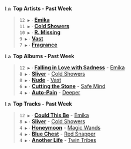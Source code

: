 <!--START_LASTFM_ARTISTS:{"period": "7day", "rows": 5}-->
<a href="https://last.fm" target="_blank"><img src="https://user-images.githubusercontent.com/17434202/215290617-e793598d-d7c9-428f-9975-156db1ba89cc.svg" alt="Last.fm Logo" width="18" height="13"/></a> **Top Artists - Past Week**

> `12 ▶️` ∙ **[Emika](https://www.last.fm/music/Emika)**<br/>
> `11 ▶️` ∙ **[Cold Showers](https://www.last.fm/music/Cold+Showers)**<br/>
> `10 ▶️` ∙ **[R. Missing](https://www.last.fm/music/R.+Missing)**<br/>
> `9 ▶️` ∙ **[Vast](https://www.last.fm/music/Vast)**<br/>
> `7 ▶️` ∙ **[Fragrance](https://www.last.fm/music/Fragrance)**<br/>
<!--END_LASTFM_ARTISTS-->

<!--START_LASTFM_ALBUMS:{"period": "7day", "rows": 5}-->
<a href="https://last.fm" target="_blank"><img src="https://user-images.githubusercontent.com/17434202/215290617-e793598d-d7c9-428f-9975-156db1ba89cc.svg" alt="Last.fm Logo" width="18" height="13"/></a> **Top Albums - Past Week**

> `12 ▶️` ∙ **[Falling in Love with Sadness](https://www.last.fm/music/Emika/Falling+in+Love+with+Sadness)** - [Emika](https://www.last.fm/music/Emika)<br/>
> `8 ▶️` ∙ **[Sliver](https://www.last.fm/music/Cold+Showers/Sliver)** - [Cold Showers](https://www.last.fm/music/Cold+Showers)<br/>
> `8 ▶️` ∙ **[Nude](https://www.last.fm/music/Vast/Nude)** - [Vast](https://www.last.fm/music/Vast)<br/>
> `6 ▶️` ∙ **[Cutting the Stone](https://www.last.fm/music/Safe+Mind/Cutting+the+Stone)** - [Safe Mind](https://www.last.fm/music/Safe+Mind)<br/>
> `4 ▶️` ∙ **[Auto-Pain](https://www.last.fm/music/Deeper/Auto-Pain)** - [Deeper](https://www.last.fm/music/Deeper)<br/>
<!--END_LASTFM_ALBUMS-->

<!--START_LASTFM_TRACKS:{"period": "7day", "rows": 5}-->
<a href="https://last.fm" target="_blank"><img src="https://user-images.githubusercontent.com/17434202/215290617-e793598d-d7c9-428f-9975-156db1ba89cc.svg" alt="Last.fm Logo" width="18" height="13"/></a> **Top Tracks - Past Week**

> `12 ▶️` ∙ **[Could This Be](https://www.last.fm/music/Emika/_/Could+This+Be)** - [Emika](https://www.last.fm/music/Emika)<br/>
> `8 ▶️` ∙ **[Sliver](https://www.last.fm/music/Cold+Showers/_/Sliver)** - [Cold Showers](https://www.last.fm/music/Cold+Showers)<br/>
> `4 ▶️` ∙ **[Honeymoon](https://www.last.fm/music/Magic+Wands/_/Honeymoon)** - [Magic Wands](https://www.last.fm/music/Magic+Wands)<br/>
> `4 ▶️` ∙ **[Blue Chest](https://www.last.fm/music/Red+Snapper/_/Blue+Chest)** - [Red Snapper](https://www.last.fm/music/Red+Snapper)<br/>
> `4 ▶️` ∙ **[Another Life](https://www.last.fm/music/Twin+Tribes/_/Another+Life)** - [Twin Tribes](https://www.last.fm/music/Twin+Tribes)<br/>
<!--END_LASTFM_TRACKS-->